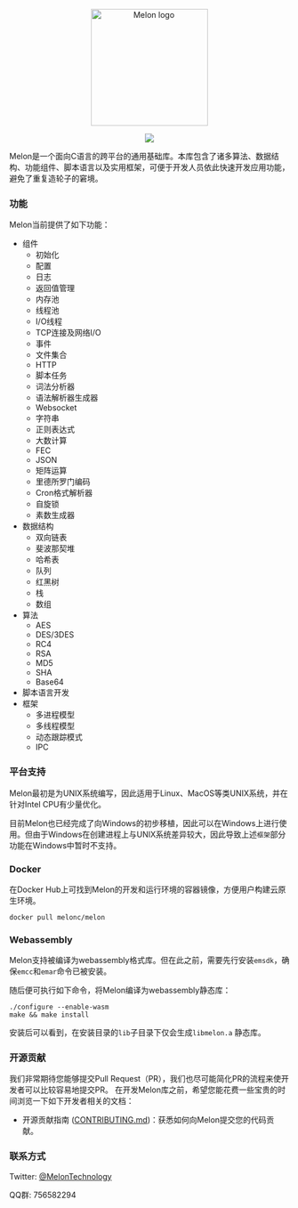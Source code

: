 <p align="center"><img width="210" src="http://melonc.io/static/img/logo.44ac06b.png" alt="Melon logo"></p>
<p align="center"><img src="https://img.shields.io/github/license/Water-Melon/Melang" /></p>



Melon是一个面向C语言的跨平台的通用基础库。本库包含了诸多算法、数据结构、功能组件、脚本语言以及实用框架，可便于开发人员依此快速开发应用功能，避免了重复造轮子的窘境。




### 功能

Melon当前提供了如下功能：

- 组件
  - 初始化
  - 配置
  - 日志
  - 返回值管理
  - 内存池
  - 线程池
  - I/O线程
  - TCP连接及网络I/O
  - 事件
  - 文件集合
  - HTTP
  - 脚本任务
  - 词法分析器
  - 语法解析器生成器
  - Websocket
  - 字符串
  - 正则表达式
  - 大数计算
  - FEC
  - JSON
  - 矩阵运算
  - 里德所罗门编码
  - Cron格式解析器
  - 自旋锁
  - 素数生成器
- 数据结构
  - 双向链表
  - 斐波那契堆
  - 哈希表
  - 队列
  - 红黑树
  - 栈
  - 数组
- 算法
  - AES
  - DES/3DES
  - RC4
  - RSA
  - MD5
  - SHA
  - Base64
- 脚本语言开发
- 框架
  - 多进程模型
  - 多线程模型
  - 动态跟踪模式
  - IPC



### 平台支持

Melon最初是为UNIX系统编写，因此适用于Linux、MacOS等类UNIX系统，并在针对Intel CPU有少量优化。

目前Melon也已经完成了向Windows的初步移植，因此可以在Windows上进行使用。但由于Windows在创建进程上与UNIX系统差异较大，因此导致上述`框架`部分功能在Windows中暂时不支持。



### Docker

在Docker Hub上可找到Melon的开发和运行环境的容器镜像，方便用户构建云原生环境。

```
docker pull melonc/melon
```



### Webassembly

Melon支持被编译为webassembly格式库。但在此之前，需要先行安装`emsdk`，确保`emcc`和`emar`命令已被安装。

随后便可执行如下命令，将Melon编译为webassembly静态库：

```
./configure --enable-wasm
make && make install
```

安装后可以看到，在安装目录的`lib`子目录下仅会生成`libmelon.a` 静态库。



### 开源贡献
我们非常期待您能够提交Pull Request（PR），我们也尽可能简化PR的流程来使开发者可以比较容易地提交PR。
在开发Melon库之前，希望您能花费一些宝贵的时间浏览一下如下开发者相关的文档：

- 开源贡献指南 ([CONTRIBUTING.md](https://github.com/Water-Melon/Melon/blob/master/CONTRIBUTING.md))：获悉如何向Melon提交您的代码贡献。



### 联系方式

Twitter: [@MelonTechnology](https://twitter.com/MelonTechnology)

QQ群: 756582294
